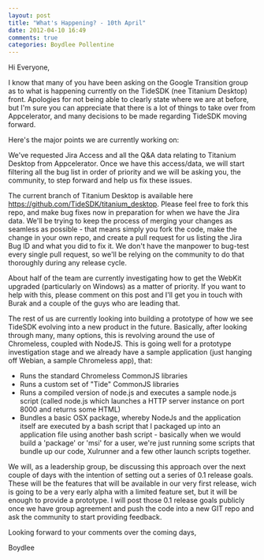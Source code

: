 ```yaml
---
layout: post
title: "What's Happening? - 10th April"
date: 2012-04-10 16:49
comments: true
categories: Boydlee Pollentine
---
```


Hi Everyone,

I know that many of you have been asking on the Google Transition group as to what is happening currently on the TideSDK (nee Titanium Desktop) front. Apologies for not being able to clearly state where we are at before, but I'm sure you can appreciate that there is a lot of things to take over from Appcelerator, and many decisions to be made regarding TideSDK moving forward.

Here's the major points we are currently working on:

We've requested Jira Access and all the Q&A data relating to Titanium Desktop from Appcelerator. Once we have this access/data, we will start filtering all the bug list in order of priority and we will be asking you, the community, to step forward and help us fix these issues.

The current branch of Titanium Desktop is available here https://github.com/TideSDK/titanium_desktop. Please feel free to fork this repo, and make bug fixes now in preparation for when we have the Jira data. We'll be trying to keep the process of merging your changes as seamless as possible - that means simply you fork the code, make the change in your own repo, and create a pull request for us listing the Jira Bug ID and what you did to fix it. We don't have the manpower to bug-test every single pull request, so we'll be relying on the community to do that thoroughly during any release cycle.

About half of the team are currently investigating how to get the WebKit upgraded (particularly on Windows) as a matter of priority. If you want to help with this, please comment on this post and I'll get you in touch with Burak and a couple of the guys who are leading that.

The rest of us are currently looking into building a prototype of how we see TideSDK evolving into a new product in the future. Basically, after looking through many, many options, this is revolving around the use of Chromeless, coupled with NodeJS. This is going well for a prototype investigation stage and we already have a sample application (just hanging off Webian, a sample Chromeless app), that: 

* Runs the standard Chromeless CommonJS libraries
* Runs a custom set of "Tide" CommonJS libraries
* Runs a compiled version of node.js and executes a sample node.js script (called node.js which launches a HTTP server instance on port 8000 and returns some HTML)
* Bundles a basic OSX package, whereby NodeJs and the application itself are executed by a bash script that I packaged up into an application file using another bash script - basically when we would build a 'package' or 'msi' for a user, we're just running some scripts that bundle up our code, Xulrunner and a few other launch scripts together.

We will, as a leadership group, be discussing this approach over the next couple of days with the intention of setting out a series of 0.1 release goals. These will be the features that will be available in our very first release, wich is going to be a very early alpha with a limited feature set, but it will be enough to provide a prototype. I will post those 0.1 release goals publicly once we have group agreement and push the code into a new GIT repo and ask the community to start providing feedback.

Looking forward to your comments over the coming days,

Boydlee